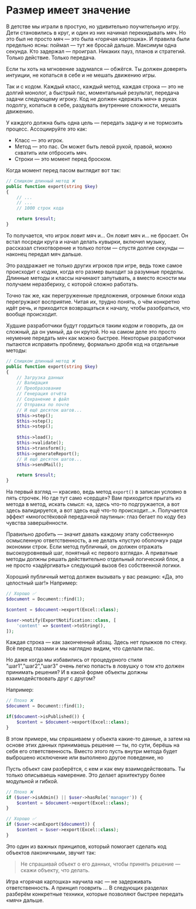# Размер имеет значение

В детстве мы играли в простую, но удивительно поучительную игру. 
Дети становились в круг, и один из них начинал перекидывать мяч. 
Но это был не просто мяч — это была «горячая картошка». 
И правила были предельно ясны: поймал — тут же бросай дальше. 
Максимум одна секунда. Кто задержал — проиграл. 
Никаких пауз, планов и стратегий. Только действие. Только передача.

Если ты хоть на мгновение задумался — обжёгся. 
Ты должен доверять интуиции, не копаться в себе и не мешать движению игры.

Так и с кодом. Каждый класс, каждый метод, каждая строка — это не долгий монолог, а быстрый пас, моментальный результат, передача задачи следующему игроку. Код не должен «держать мяч» в руках подолгу, копаться в себе, раздувать внутренние сложности, мешать движению.

У каждого должна быть одна цель — передать задачу и не тормозить процесс. 
Ассоциируйте это как:

- Класс — это игрок.
- Метод — это пас. Он может быть левой рукой, правой, можно схватить или отбросить мяч.
- Строки — это момент перед броском.


Когда момент перед пасом выглядит вот так:

```php
// Слишком длинный метод ❌
public function export(string $key) 
{
    // ...
    // ...
    // 1000 строк кода

    return $result;
}
```

То получается, что игрок ловит мяч и... 
Он ловит мяч и… не бросает. Он встал посреди круга и начал делать кувырки, включил музыку, рассказал стихотворение и только потом — спустя долгие секунды — наконец передал мяч дальше.

Это раздражает не только других игроков при игре, ведь тоже самое происходит с кодом, когда его размер выходит за разумные пределы. 
Длинные методы и классы начинают запутывать, а вместо ясности мы получаем неразбериху, с которой сложно работать. 

Точно так же, как перегруженные предложения, огромные блоки кода перегружают восприятие. Читая их, трудно понять, о чём конкретно идёт речь, и приходится возвращаться к началу, чтобы разобраться, что вообще происходит.

Худшие разработчики будут гордиться таким кодом и говорить, да он сложный, да он умный, да он крутой. Но на самом деле это просто неумение передать мяч как можно быстрее.
Некоторые разработчики пытаются исправить проблему, формально дробя код на отдельные методы:


```php
// Слишком длинный метод ❌
public function export(string $key) 
{
    // Загрузка данных
    // Валидация
    // Преобразование
    // Генерация отчёта
    // Сохранение в файл
    // Отправка по почте
    // И ещё десяток шагов...
    $this->step();
    $this->step();
    $this->step();
    
    $this->load();
    $this->validate();
    $this->transform();
    $this->generateReport();
    // И ещё десяток шагов...
    $this->sendMail();

    return $result;
}
```

На первый взгляд — красиво, ведь метод `export()` в записан условно в пять строчек. 
Но где тут само «сердце»? Вам приходится прыгать из метода в метод, искать смысл: «а, здесь что-то подгружается, а вот здесь валидируется, а вот здесь ещё что-то происходит…». 
Получается эффект «многостёковой передачной паутины»: глаз бегает по коду без чувства завершённости.

Правильно дробить — значит давать каждому этапу собственную осмысленную ответственность, а не делать «пустую оболочку» ради экономии строк. 
Если метод публичный, он должен отражать высокоуровневый шаг, понятный «с первого взгляда». А приватные методы должны решать действительно отдельный логический блок, а не просто «задёргивать» следующий вызов без собственной логики.

Хороший публичный метод должен вызывать у вас реакцию: «Да, это целостный шаг!» Например:

```php
// Хорошо ✅
$document = Document::find(1);

$content = $document->export(Excel::class);

$user->notify(ExportNotification::class, [
    'content' => $content->toString(),
]);
```

Каждая строка — как законченный абзац.
Здесь нет прыжков по стеку.
Всё перед глазами и мы наглядно видим, что сделали пас. 


Но даже когда мы избавились от процедурного стиля "шаг1","шаг2","шаг3" очень легко попасть в ловушку 
о том кто должен принимать решения? И в какой форме объекты должны взаимодействовать друг с другом?

Например:

```php
// Плохо ❌ 
$document = Document::find(1);

if($document->isPublished()) {
    $content = $document->export(Excel::class);
}
```

В этом примере, мы спрашиваем у объекта какие-то данные, а затем на основе этих данных принимаешь решение — ты, по сути, берёшь
на себя его ответственность. Вместо этого пусть внутри метода будет выброшено исключение или выполнено другое поведение, но 

Пусть объект сам разберётся, с кем и как ему взаимодействовать. Ты только описываешь намерение. Это делает архитектуру
более модульной и гибкой.

```php
// Плохо ❌
if ($user->isAdmin() || $user->hasRole('manager')) {
    $content = $document->export(Excel::class);
}
```

```php
// Хорошо ✅
if ($user->canExport($document)) {
    $content = $user->export(Excel::class);
}
```

Это один из важных принципов, который помогает сделать код объектов лаконичными, звучит так:

> Не спрашивай объект о его данных, чтобы принять решение — скажи объекту, что делать.


Игра «горячая картошка» научила нас — не задерживать ответственность. А принцип гооврить ...
В следующих разделах разберём конкретные техники, которые позволяют быстрее передать «мяч» дальше.